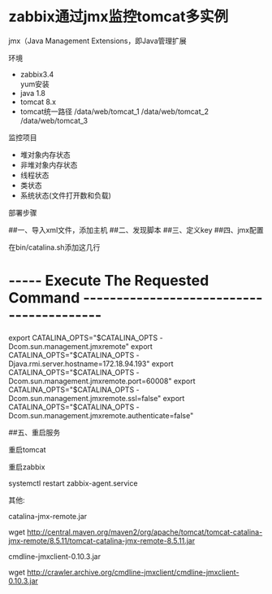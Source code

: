# zabbix通过jmx监控tomcat多实例
jmx（Java Management Extensions，即Java管理扩展

环境
- zabbix3.4  
yum安装
- java 1.8
- tomcat 8.x
- tomcat统一路径
/data/web/tomcat_1
/data/web/tomcat_2
/data/web/tomcat_3

监控项目
- 堆对象内存状态
- 非堆对象内存状态
- 线程状态
- 类状态
- 系统状态(文件打开数和负载)

部署步骤

##一、导入xml文件，添加主机
##二、发现脚本
##三、定义key
##四、jmx配置

在bin/catalina.sh添加这几行
# ----- Execute The Requested Command -----------------------------------------
export CATALINA_OPTS="$CATALINA_OPTS -Dcom.sun.management.jmxremote"
export CATALINA_OPTS="$CATALINA_OPTS -Djava.rmi.server.hostname=172.18.94.193"
export CATALINA_OPTS="$CATALINA_OPTS -Dcom.sun.management.jmxremote.port=60008"
export CATALINA_OPTS="$CATALINA_OPTS -Dcom.sun.management.jmxremote.ssl=false"
export CATALINA_OPTS="$CATALINA_OPTS -Dcom.sun.management.jmxremote.authenticate=false"

##五、重启服务

重启tomcat

重启zabbix

systemctl restart  zabbix-agent.service 

其他:

catalina-jmx-remote.jar

wget http://central.maven.org/maven2/org/apache/tomcat/tomcat-catalina-jmx-remote/8.5.11/tomcat-catalina-jmx-remote-8.5.11.jar

cmdline-jmxclient-0.10.3.jar

wget http://crawler.archive.org/cmdline-jmxclient/cmdline-jmxclient-0.10.3.jar





